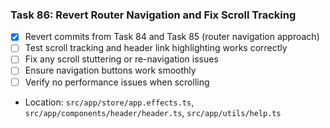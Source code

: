 ### Task 86: Revert Router Navigation and Fix Scroll Tracking
- [x] Revert commits from Task 84 and Task 85 (router navigation approach)
- [ ] Test scroll tracking and header link highlighting works correctly
- [ ] Fix any scroll stuttering or re-navigation issues
- [ ] Ensure navigation buttons work smoothly
- [ ] Verify no performance issues when scrolling
- Location: `src/app/store/app.effects.ts`, `src/app/components/header/header.ts`, `src/app/utils/help.ts`
